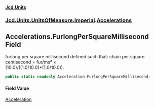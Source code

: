 #### [Jcd.Units](index.md 'index')
### [Jcd.Units.UnitsOfMeasure.Imperial](Jcd.Units.UnitsOfMeasure.Imperial.md 'Jcd.Units.UnitsOfMeasure.Imperial').[Accelerations](Accelerations.md 'Jcd.Units.UnitsOfMeasure.Imperial.Accelerations')

## Accelerations.FurlongPerSquareMillisecond Field

furlong per square millisecond defined such that: chain per square centisecond = fur/ms² ×  
(10.0)/((1.0/10.0)*(1.0/10.0)).

```csharp
public static readonly Acceleration FurlongPerSquareMillisecond;
```

#### Field Value
[Acceleration](Acceleration.md 'Jcd.Units.UnitTypes.Acceleration')